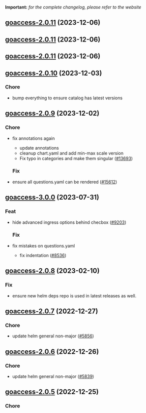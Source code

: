 **Important:**
*for the complete changelog, please refer to the website*




## [goaccess-2.0.11](https://github.com/truecharts/charts/compare/goaccess-2.0.10...goaccess-2.0.11) (2023-12-06)




## [goaccess-2.0.11](https://github.com/truecharts/charts/compare/goaccess-2.0.10...goaccess-2.0.11) (2023-12-06)




## [goaccess-2.0.11](https://github.com/truecharts/charts/compare/goaccess-2.0.10...goaccess-2.0.11) (2023-12-06)




## [goaccess-2.0.10](https://github.com/truecharts/charts/compare/goaccess-2.0.9...goaccess-2.0.10) (2023-12-03)

### Chore

- bump everything to ensure catalog has latest versions
  
  


## [goaccess-2.0.9](https://github.com/truecharts/charts/compare/goaccess-3.0.0...goaccess-2.0.9) (2023-12-02)

### Chore

- fix annotations again
  - update annotations
  - cleanup chart.yaml and add min-max scale version
  - Fix typo in categories and make them singular ([#13693](https://github.com/truecharts/charts/issues/13693))
  
  ### Fix

- ensure all questions.yaml can be rendered ([#15612](https://github.com/truecharts/charts/issues/15612))
  
  











## [goaccess-3.0.0](https://github.com/truecharts/charts/compare/goaccess-2.0.8...goaccess-3.0.0) (2023-07-31)

### Feat

- hide advanced ingress options behind checbox ([#9203](https://github.com/truecharts/charts/issues/9203))
  
  ### Fix

- fix mistakes on questions.yaml
  - fix indentation ([#8536](https://github.com/truecharts/charts/issues/8536))
  
  


## [goaccess-2.0.8](https://github.com/truecharts/charts/compare/goaccess-npm-logs-2.0.11...goaccess-2.0.8) (2023-02-10)

### Fix

- ensure new helm deps repo is used in latest releases as well.
  
  


## [goaccess-2.0.7](https://github.com/truecharts/charts/compare/goaccess-npm-logs-2.0.6...goaccess-2.0.7) (2022-12-27)

### Chore

- update helm general non-major ([#5856](https://github.com/truecharts/charts/issues/5856))
  
  


## [goaccess-2.0.6](https://github.com/truecharts/charts/compare/goaccess-npm-logs-2.0.5...goaccess-2.0.6) (2022-12-26)

### Chore

- update helm general non-major ([#5839](https://github.com/truecharts/charts/issues/5839))
  
  


## [goaccess-2.0.5](https://github.com/truecharts/charts/compare/goaccess-2.0.4...goaccess-2.0.5) (2022-12-25)

### Chore
